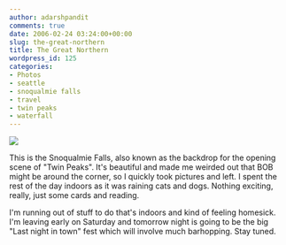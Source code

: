 ```yaml
---
author: adarshpandit
comments: true
date: 2006-02-24 03:24:00+00:00
slug: the-great-northern
title: The Great Northern
wordpress_id: 125
categories:
- Photos
- seattle
- snoqualmie falls
- travel
- twin peaks
- waterfall
---
```


[![](http://photos1.blogger.com/blogger/5119/270/320/IMG_3432.jpg)](http://photos1.blogger.com/blogger/5119/270/640/IMG_3432.jpg)

This is the Snoqualmie Falls, also known as the backdrop for the opening scene of "Twin Peaks". It's beautiful and made me weirded out that BOB might be around the corner, so I quickly took pictures and left. I spent the rest of the day indoors as it was raining cats and dogs. Nothing exciting, really, just some cards and reading.

I'm running out of stuff to do that's indoors and kind of feeling homesick. I'm leaving early on Saturday and tomorrow night is going to be the big "Last night in town" fest which will involve much barhopping. Stay tuned.
